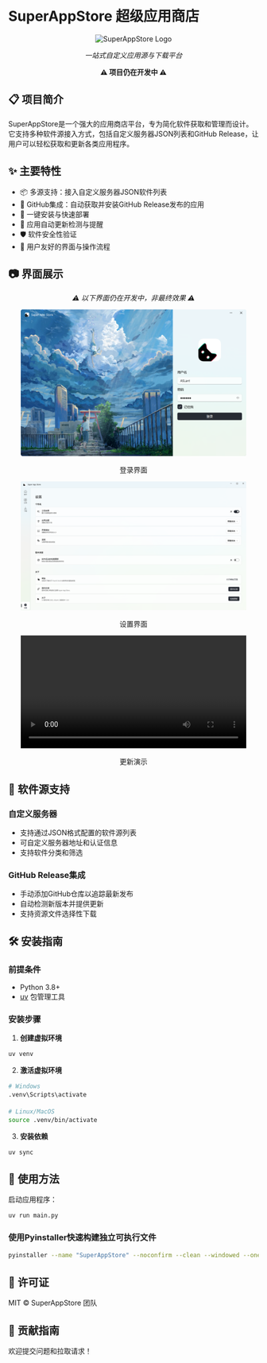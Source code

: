 # SuperAppStore 超级应用商店

<div align="center">

![SuperAppStore Logo](./App.ico)

*一站式自定义应用源与下载平台*

**⚠️ 项目仍在开发中 ⚠️**

</div>

## 📋 项目简介

SuperAppStore是一个强大的应用商店平台，专为简化软件获取和管理而设计。它支持多种软件源接入方式，包括自定义服务器JSON列表和GitHub Release，让用户可以轻松获取和更新各类应用程序。

## ✨ 主要特性

- 📦 多源支持：接入自定义服务器JSON软件列表
- 🔗 GitHub集成：自动获取并安装GitHub Release发布的应用
- 🚀 一键安装与快速部署
- 🔄 应用自动更新检测与提醒
- 🛡️ 软件安全性验证
- 📱 用户友好的界面与操作流程

## 📷 界面展示

<div align="center">
  <p><em>⚠️ 以下界面仍在开发中，非最终效果 ⚠️</em></p>
  
  <img src="./pic/screen_1.png" alt="登录界面" width="90%">
  <p>登录界面</p>
  
  <img src="./pic/screen_5.png" alt="详情界面" width="90%">
  <p>设置界面</p>
  
  <video src="https://raw.githubusercontent.com/Y-ASLant/SuperAppStore/refs/heads/main/pic/update.mp4" autoplay loop controls width="90%"></video>
  <p>更新演示</p>
</div>

## 🔧 软件源支持

### 自定义服务器

- 支持通过JSON格式配置的软件源列表
- 可自定义服务器地址和认证信息
- 支持软件分类和筛选

### GitHub Release集成

- 手动添加GitHub仓库以追踪最新发布
- 自动检测新版本并提供更新
- 支持资源文件选择性下载

## 🛠️ 安装指南

### 前提条件

- Python 3.8+
- [uv](https://github.com/astral-sh/uv) 包管理工具

### 安装步骤

1. **创建虚拟环境**

```bash
uv venv
```

2. **激活虚拟环境**

```bash
# Windows
.venv\Scripts\activate

# Linux/MacOS
source .venv/bin/activate
```

3. **安装依赖**

```bash
uv sync
```

## 🚀 使用方法

启动应用程序：

```bash
uv run main.py
```

### 使用Pyinstaller快速构建独立可执行文件

```bash
pyinstaller --name "SuperAppStore" --noconfirm --clean --windowed --onedir --contents-directory Lib --icon="App.ico" main.py
```

## 📝 许可证

MIT © SuperAppStore 团队

## 🤝 贡献指南

欢迎提交问题和拉取请求！
